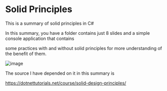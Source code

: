 # Solid Principles 

This is a summary of solid principles in C#

In this summary, you have  a folder contains just 8 slides and a simple console application that contains 

some practices with and without solid principles for more understanding of the benefit of them.

![image](https://user-images.githubusercontent.com/81900786/126074948-7f455201-cfbe-4660-a8fa-95cd1efb910e.png)

The source I have depended on it in this summary is 

https://dotnettutorials.net/course/solid-design-principles/
